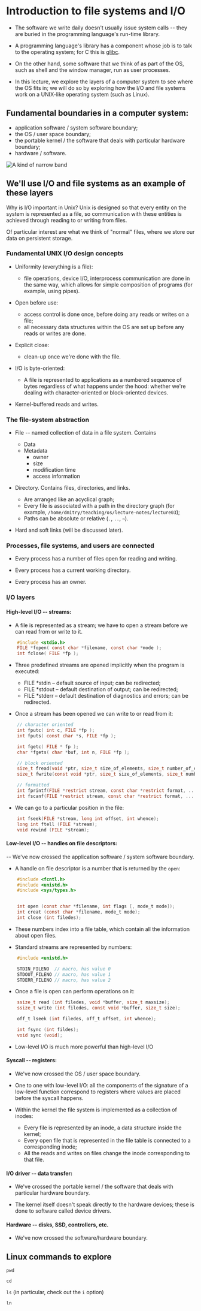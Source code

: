 # Introduction to file systems and I/O

- The software we write daily doesn't usually issue system calls -- they
are buried in the programming language's run-time library.

- A programming language's library has a component whose job is to
   talk to the operating system; for C this is
   [glibc](https://www.gnu.org/software/libc/).

- On the other hand, some software that we think of as part of the OS,
  such as shell and the window manager, run as user processes.

- In this lecture, we explore the layers of a computer system to see
  where the OS fits in; we will do so by exploring how the I/O and
  file systems work on a UNIX-like operating system (such as Linux). 

## Fundamental boundaries in a computer system:

- application software / system software boundary;
- the OS / user space boundary;
- the portable kernel / the software that deals with particular hardware boundary;
- hardware / software.

![A kind of narrow band](narrow-band.png)

## We'll use I/O and file systems as an example of these layers

Why is I/O important in Unix? Unix is designed so that every entity on
the system is represented as a file, so communication with these entities
is achieved through reading to or writing from files.

Of particular interest are what we think of "normal" files, where we
store our data on persistent storage.

### Fundamental UNIX I/O design concepts

- Uniformity (everything is a file):
  - file operations, device I/O, interprocess communication are done
    in the same way, which allows for simple composition of programs
    (for example, using pipes).

- Open before use:
  - access control is done once, before doing any reads or writes on a
    file;
  - all necessary data structures within the OS are set up before any
    reads or writes are done.
	
- Explicit close:
  - clean-up once we're done with the file.

- I/O is byte-oriented:
  - A file is represented to applications as a numbered sequence of
    bytes regardless of what happens under the hood: whether we're
    dealing with character-oriented or block-oriented devices.

- Kernel-buffered reads and writes.

### The file-system abstraction

- File -- named collection of data in a file system. Contains
  - Data
  - Metadata
    - owner
	- size
	- modification time
	- access information

- Directory. Contains files, directories, and links.
  - Are arranged like an acyclical graph;
  - Every file is associated with a path in the directory graph (for
    example, `/home/dmitry/teaching/os/lecture-notes/lecture03`);
  - Paths can be absolute or relative (`.`, `..`, `~`).

- Hard and soft links (will be discussed later).

### Processes, file systems, and users are connected

- Every process has a number of files open for reading and writing.

- Every process has a current working directory.

- Every process has an owner.

### I/O layers

#### High-level I/O -- streams:

- A file is represented as a stream; we have to open a stream before
  we can read from or write to it.

```c
    #include <stdio.h>
    FILE *fopen( const char *filename, const char *mode );
    int fclose( FILE *fp );
```	

- Three predefined streams are opened implicitly when the program is executed:
  - FILE *stdin – default source of input; can be redirected;
  - FILE *stdout – default destination of output; can be redirected;
  - FILE *stderr – default destination of diagnostics and errors; can
    be redirected.

- Once a stream has been opened we can write to or read from it:

```c
    // character oriented  
    int fputc( int c, FILE *fp );			   
    int fputs( const char *s, FILE *fp );	

    int fgetc( FILE * fp );
    char *fgets( char *buf, int n, FILE *fp );

    // block oriented
    size_t fread(void *ptr, size_t size_of_elements, size_t number_of_elements, FILE *a_file);
    size_t fwrite(const void *ptr, size_t size_of_elements, size_t number_of_elements, FILE *a_file);

    // formatted
    int fprintf(FILE *restrict stream, const char *restrict format, ...);
    int fscanf(FILE *restrict stream, const char *restrict format, ... );
```

- We can go to a particular position in the file:

```c
    int fseek(FILE *stream, long int offset, int whence);
    long int ftell (FILE *stream);
    void rewind (FILE *stream);
```	
  
#### Low-level I/O -- handles on file descriptors:

-- We've now crossed the application software / system software boundary.

- A handle on file descriptor is a number that is returned by the `open`:

```c
    #include <fcntl.h>
    #include <unistd.h>
    #include <sys/types.h>


    int open (const char *filename, int flags [, mode_t mode]);
    int creat (const char *filename, mode_t mode);
    int close (int filedes);
```

- These numbers index into a file table, which contain all the
  information about open files.

- Standard streams are represented by numbers:

```c
    #include <unistd.h>

    STDIN_FILENO  // macro, has value 0
    STDOUT_FILENO // macro, has value 1
    STDERR_FILENO // macro, has value 2
```

- Once a file is open can perform operations on it:

```c
    ssize_t read (int filedes, void *buffer, size_t maxsize);
	ssize_t write (int filedes, const void *buffer, size_t size);

    off_t lseek (int filedes, off_t offset, int whence);

    int fsync (int fildes);
    void sync (void);
```

- Low-level I/O is much more powerful than high-level I/O

#### Syscall -- registers:

- We've now crossed the OS / user space boundary.

- One to one with low-level I/O: all the components of the signature
  of a low-level function correspond to registers where values are
  placed before the syscall happens.

- Within the kernel the file system is implemented as a collection of inodes:
   - Every file is represented by an inode, a data structure inside the
     kernel;
   - Every open file that is represented in the file table is
     connected to a corresponding inode;
   - All the reads and writes on files change the inode corresponding
     to that file.

#### I/O driver -- data transfer:

- We've crossed the portable kernel / the software that deals with particular hardware boundary.

- The kernel itself doesn't speak directly to the hardware devices;
     these is done to software called device drivers.

#### Hardware -- disks, SSD, controllers, etc.

- We've now crossed the software/hardware boundary.

## Linux commands to explore

`pwd`

`cd`

`ls` (in particular, check out the `i` option)

`ln`

